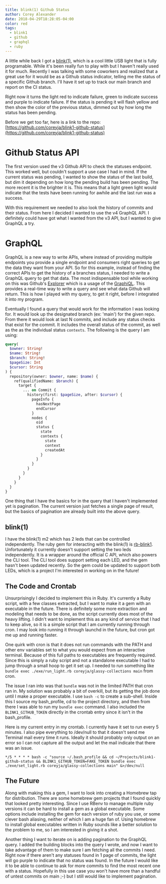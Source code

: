 ```yaml
---
title: blink(1) Github Status
author: Corey Alexander
date: 2018-04-29T18:28:05-04:00
color: red
tags:
  - blink1
  - github
  - graphql
  - ruby
---
```


A little while back I got a [blink(1)](https://blink1.thingm.com/), which is a cool little USB light that is fully programable. While it's been really fun to play with but I haven't really used it for much. Recently I was talking with some coworkers and realized that a great use for it would be as a Github status indicator, telling me the status of a specific Github branch. I'll have it set up to track our main branch and report on the CI status.

Right now it turns the light red to indicate failure, green to indicate success and purple to indicate failure. If the status is pending it will flash yellow and then show the color of the previous status, dimmed out by how long the status has been pending.

Before we get too far, here is a link to the repo: [https://github.com/coreyja/blink1-github-status](https://github.com/coreyja/blink1-github-status)

# Github Status API

The first version used the v3 Github API to check the statuses endpoint. This worked well, but couldn't support a use case I had in mind. If the current status was pending, I wanted to show the status of the last build, but dim it depending on how long the pending build has been pending. The more recent it is the brighter it is. This means that a light green light would indicate that the tests have been running for awhile and the last run was a success.

With this requirement we needed to also look the history of commits and their status. From here I decided I wanted to use the v4 GraphQL API. I definitely could have got what I wanted from the v3 API, but I wanted to give GraphQL a try.

# GraphQL

GraphQL is a new way to write APIs, where instead of providing multiple endpoints you provide a single endpoint and consumers right queries to get the data they want from your API. So for this example, instead of finding the correct APIs to get the history of a branches status, I needed to write a GraphQL query to get that data. The most indispensable tool while working on this was Github's [Explorer](https://developer.github.com/v4/explorer/) which is a usage of the [GraphiQL](https://github.com/graphql/graphiql). This provides a real-time way to write a query and see what data Github will return. This is how I played with my query, to get it right, before I integrated it into my program.

Eventually I found a query that would work for the information I was looking for. It would look up the designated branch (ex: 'main') for the given repo. From there it would look at last N commits, and include any status checks that exist for the commit. It includes the overall status of the commit, as well as the as the individual status `contexts`. The following is the query I am using:

```graphql
query(
  $owner: String!
  $name: String!
  $branch: String!
  $pageSize: Int
  $cursor: String
) {
  repository(owner: $owner, name: $name) {
    ref(qualifiedName: $branch) {
      target {
        ... on Commit {
          history(first: $pageSize, after: $cursor) {
            pageInfo {
              hasNextPage
              endCursor
            }
            nodes {
              oid
              status {
                state
                contexts {
                  state
                  context
                  createdAt
                }
              }
            }
          }
        }
      }
    }
  }
}
```

One thing that I have the basics for in the query that I haven't implemented yet is pagination. The current version just fetches a single page of result, but the basics of pagination are already built into the above query.

## blink(1)

I have the blink(1) m2 which has 2 leds that can be controlled independently. The ruby gem for interacting with the blink(1) is [rb-blink1](http://ngs.github.io/rb-blink1/). Unfortunately it currently doesn't support setting the two leds independently. It is a wrapper around the official C API, which also powers the CLI tool. The CLI tool does support setting each LED, and the gem hasn't been updated recently. So the gem could be updated to support both LEDs, which is a project I'm interested in working on in the future!

## The Code and Crontab

Unsurprisingly I decided to implement this in Ruby. It's currently a Ruby script, with a few classes extracted, but I want to make it a gem with an executable in the future. There is definitely some more extraction and modeling that needs to be done, as the script currently does most of the heavy lifting. I didn't want to implement this as any kind of service that I had to keep alive, so it is a simple script that I am currently running through cron. I may look into running it through launchd in the future, but cron got me up and running faster.

One quirk with cron is that it does not run commands with the PATH and other env variables set to what you would expect from an interactive terminal. Because of this full paths to executables are frequently required. Since this is simply a ruby script and not a standalone executable I had to jump through a small hoop to get it set up. I needed to run something like `bundle exec ./exe/run_light.rb coreyja/glassy-collections main` from cron.

The issue I ran into was that `bundle` was not in the limited PATH that cron ran in. My solution was probably a bit of overkill, but its getting the job done until I make a proper executable. I use `bash -c` to create a sub-shell. Inside this I source my bash_profile, cd to the project directory, and then from there I was able to run my `bundle exec` command. I also included the `BLINK1_GITHUB_TOKEN` directly in the crontab entry since it isn't in the bash_profile.

Here is my current entry in my crontab. I currently have it set to run every 5 minutes. I also pipe everything to /dev/null to that it doesn't send me Terminal mail every time it runs. Ideally it should probably only output on an error so I can not capture all the output and let the mail indicate that there was an issue.

```crontab
*/5 * * * * bash -c "source ~/.bash_profile && cd ~/Projects/blink1-github-status && BLINK1_GITHUB_TOKEN=FAKE_TOKEN bundle exec ./exe/set_light.rb coreyja/glassy-collections main" &>/dev/null
```

## The Future

Along with making this a gem, I want to look into creating a Homebrew tap for distribution. There are some homebrew gem projects that I found quickly that looked pretty interesting. Since I use RBenv to manage multiple ruby versions it can be hard to install a gem as a global executable. Some options include installing the gem for each version of ruby you use, or some clever bash aliasing, neither of which I am a huge fan of. Using homebrew to install global executables written in Ruby sounds like a better solution to the problem to me, so I am interested in giving it a shot.

Another thing I want to iterate on is adding pagination to the GraphQL query. I added the building blocks into the query I wrote, and now I want to take advantage of them to make sure I am fetching all the commits I need. Right now if there aren't any statuses found in 1 page of commits, the light will go purple to indicate that no status was found. In the future I would like it to be able to continue to ask for more commits to find the most recent one with a status. Hopefully in this use case you won't have more than a handful of untest commits on main ;-) but I still would like to implement pagination.
